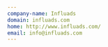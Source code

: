 ```yaml
---
company-name: Influads
domain: influads.com
home: http://www.influads.com/
email: info@influads.com
---
```




